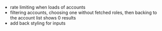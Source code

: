 - rate limiting when loads of accounts
- filtering accounts, choosing one without fetched roles, then backing to the account list shows 0 results
- add back styling for inputs
